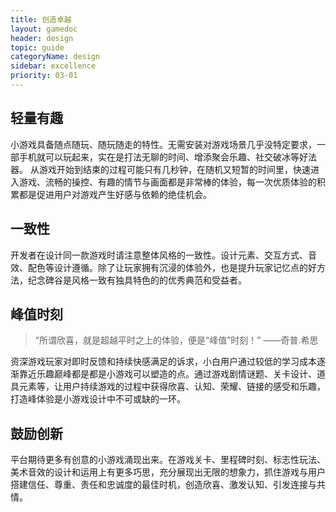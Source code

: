```yaml
---
title: 创造卓越
layout: gamedoc
header: design
topic: guide
categoryName: design
sidebar: excellence
priority: 03-01
---
```



## 轻量有趣

小游戏具备随点随玩、随玩随走的特性。无需安装对游戏场景几乎没特定要求，一部手机就可以玩起来，实在是打法无聊的时间、增添聚会乐趣、社交破冰等好法器。 从游戏开始到结束的过程可能只有几秒钟，在随机又短暂的时间里，快速进入游戏、流畅的操控、有趣的情节与画面都是非常棒的体验，每一次优质体验的积累都是促进用户对游戏产生好感与依赖的绝佳机会。

## 一致性

开发者在设计同一款游戏时请注意整体风格的一致性。设计元素、交互方式、音效、配色等设计遵循。除了让玩家拥有沉浸的体验外，也是提升玩家记忆点的好方法，纪念碑谷是风格一致有独具特色的的优秀典范和受益者。

## 峰值时刻

>“所谓欣喜，就是超越平时之上的体验，便是“峰值”时刻！” ——奇普.希思

资深游戏玩家对即时反馈和持续快感满足的诉求，小白用户通过较低的学习成本逐渐靠近乐趣巅峰都是都是小游戏可以塑造的点。通过游戏剧情谜题、关卡设计、道具元素等，让用户持续游戏的过程中获得欣喜、认知、荣耀、链接的感受和乐趣，打造峰体验是小游戏设计中不可或缺的一环。

## 鼓励创新

平台期待更多有创意的小游戏涌现出来。在游戏关卡、里程碑时刻、标志性玩法、美术音效的设计和运用上有更多巧思，充分展现出无限的想象力，抓住游戏与用户搭建信任、尊重、责任和忠诚度的最佳时机，创造欣喜、激发认知、引发连接与共情。

